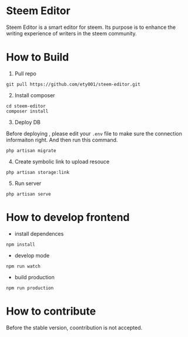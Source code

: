 # Steem Editor
Steem Editor is a smart editor for steem. Its purpose is to enhance the writing experience of writers in the steem community.

# How to Build

1. Pull repo

```
git pull https://github.com/ety001/steem-editor.git
```

2. Install composer

```
cd steem-editor
composer install
```

3. Deploy DB

Before deploying , please edit your `.env` file to make sure the connection informaiton right.
And then run this command.

```
php artisan migrate
```

4. Create symbolic link to upload resouce

```
php artisan storage:link
```

5. Run server

```
php artisan serve
```

# How to develop frontend

* install dependences

```
npm install
```

* develop mode

```
npm run watch
```

* build production

```
npm run production
```

# How to contribute

Before the stable version, coontribution is not accepted.
